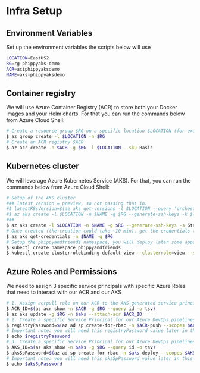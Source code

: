 # Infra Setup

## Environment Variables

Set up the environment variables the scripts below will use

```bash
LOCATION=EastUS2
RG=rg-phippyaks-demo
ACR=aciphippyaksdemo
NAME=aks-phippyaksdemo
```

## Container registry

We will use Azure Container Registry (ACR) to store both your Docker images and your Helm charts. For that you can run the commands below from Azure Cloud Shell:

```bash
# Create a resource group $RG on a specific location $LOCATION (for example eastus) which will contain the Azure services we need 
$ az group create -l $LOCATION -n $RG
# Create an ACR registry $ACR
$ az acr create -n $ACR -g $RG -l $LOCATION --sku Basic
```

## Kubernetes cluster

We will leverage Azure Kubernetes Service (AKS). For that, you can run the commands below from Azure Cloud Shell:

```bash
# Setup of the AKS cluster
### latest version = preview, so not passing that in.
#$ latestK8sVersion=$(az aks get-versions -l $LOCATION --query 'orchestrators[-1].orchestratorVersion' -o tsv)
#$ az aks create -l $LOCATION -n $NAME -g $RG --generate-ssh-keys -k $latestK8sVersion -s Standard_B2s
###
$ az aks create -l $LOCATION -n $NAME -g $RG --generate-ssh-keys -s Standard_B2s
# Once created (the creation could take ~10 min), get the credentials to interact with your AKS cluster
$ az aks get-credentials -n $NAME -g $RG
# Setup the phippyandfriends namespace, you will deploy later some apps into it
$ kubectl create namespace phippyandfriends
$ kubectl create clusterrolebinding default-view --clusterrole=view --serviceaccount=phippyandfriends:default
```

## Azure Roles and Permissions

We need to assign 3 specific service principals with specific Azure Roles that need to interact with our ACR and our AKS

``` bash
# 1. Assign acrpull role on our ACR to the AKS-generated service principal, the AKS cluster will then be able to pull images from our ACR
$ ACR_ID=$(az acr show -n $ACR -g $RG --query id -o tsv)
$ az aks update -g $RG -n $aks --attach-acr $ACR_ID
# 2. Create a specific Service Principal for our Azure DevOps pipelines to be able to push and pull images and charts of our ACR
$ registryPassword=$(az ad sp create-for-rbac -n $ACR-push --scopes $ACR_ID --role acrpush --query password -o tsv)
# Important note: you will need this registryPassword value later in this blog article in the Create a Build pipeline and Create a Release pipeline sections
$ echo $registryPassword
# 3. Create a specific Service Principal for our Azure DevOps pipelines to be able to deploy our application in our AKS
$ AKS_ID=$(az aks show -n $aks -g $RG --query id -o tsv)
$ aksSpPassword=$(az ad sp create-for-rbac -n $aks-deploy --scopes $AKS_ID --role "Azure Kubernetes Service Cluster User Role" --query password -o tsv)
# Important note: you will need this aksSpPassword value later in this blog article in the Create a Release pipeline section
$ echo $aksSpPassword
```
